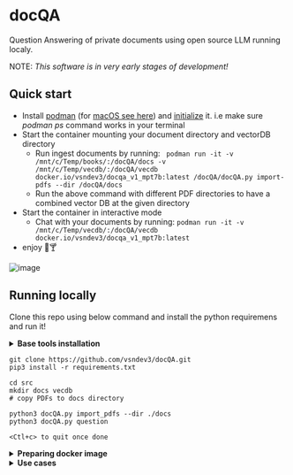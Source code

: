 # docQA
Question Answering of private documents using open source LLM running localy.

NOTE: <i>This software is in very early stages of development!</i>
## Quick start
* Install [podman](https://podman.io/docs/installation) (for [macOS see here](https://github.com/containers/podman/blob/main/docs/tutorials/mac_win_client.md)) and [initialize](https://github.com/containers/podman/blob/main/docs/tutorials/podman-for-windows.md) it. i.e make sure <i>podman ps</i> command works in your terminal
* Start the container mounting your document directory and vectorDB directory
   * Run ingest documents by running: ``` podman run -it -v /mnt/c/Temp/books/:/docQA/docs -v /mnt/c/Temp/vecdb/:/docQA/vecdb docker.io/vsndev3/docqa_v1_mpt7b:latest /docQA/docQA.py import-pdfs --dir /docQA/docs```
   * Run the above command with different PDF directories to have a combined vector DB at the given directory
* Start the container in interactive mode
   * Chat with your documents by running:
    ```podman run -it -v /mnt/c/Temp/vecdb/:/docQA/vecdb docker.io/vsndev3/docqa_v1_mpt7b:latest```
* enjoy :sparkler::cocktail:

![image](https://github.com/vsndev3/docQA/assets/63557727/2db6b9f0-5274-4428-8eb7-69cfa0794ee0)

## Running locally
Clone this repo using below command and install the python requiremens and run it!

<details>
<summary><B>Base tools installation</B></summary>

If you are not having python and git but you want to run from source then install below:
 * Python for your operating system from https://www.python.org/downloads/
 * Git for your operating system from https://git-scm.com/downloads
</details>


```
git clone https://github.com/vsndev3/docQA.git
pip3 install -r requirements.txt

cd src
mkdir docs vecdb
# copy PDFs to docs directory

python3 docQA.py import_pdfs --dir ./docs 
python3 docQA.py question

<Ctl+c> to quit once done
```

<details>
<summary><B>Preparing docker image</B></summary>

## Creating Docker image
Creating container image packs models and python dependecies into single image, so that its easier to spin up and running even inside wallgardend enviroments. To build a docker image use the following command
* Install podman (if you are not using docker) and optionaly podman desktop from https://podman.io/
* Customize the Dockerfile to your needs, for example you can preload PDF files and models files as needed. It is not required to load source documents or models as they can be mounted when container is started
* <i>podman build -f Dockerfile -t my_docqa_container</i>
* Once podman build is successful run it <i>podman.exe run -it localhost/my_docqa_container</i>
</details>

<details>
<summary><B>Use cases</B></summary>

## Adding documents
Start the application with <i>import_pdfs</i> option with the directory containing the PDF files. This is needed one time for scanning and creating vector database. There after this directory need not be specified or mounted (in case of container usage)

```
Assuming /dir/doc_folder_1 and /dir/doc_folder_2 has PDF files, then run one by one as below:

docQA.py import-pdfs --dir /dir/doc_folder_1
docQA.py import-pdfs --dir /dir/doc_folder_2 
```
## Searching for data
Start the application with <i>question</i> option and in the prompt enter your question that could be retrieved from the documents you have already provided

> To search start the application as below, after doing adding of documents at least one time.
> ```
>docQA.py question
>```

>To start search with different threads:
>```
>docQA.py question --threads 12
>```

>To start the answering less rigid way, start with higher temperature
>```
>docQA.py question --temperature 0.8
>```

Check the available parameters for tuning using <i>docQA.py question --help</i>

## Deleting the data
At this moment parital delete is not implemented. To delete vector database created from the documents, delete the contents of <i>vecdb</i> directory
</details>
